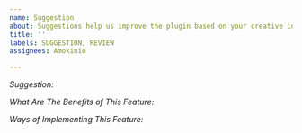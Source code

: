 ```yaml
---
name: Suggestion
about: Suggestions help us improve the plugin based on your creative ideas.
title: ''
labels: SUGGESTION, REVIEW
assignees: Amokinio

---
```


*Suggestion:*

*What Are The Benefits of This Feature:*

*Ways of Implementing This Feature:*
